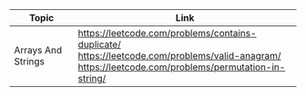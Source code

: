 | Topic | Link |
| ------ | ------ |
| Arrays And Strings |https://leetcode.com/problems/contains-duplicate/ <br> https://leetcode.com/problems/valid-anagram/ <br> https://leetcode.com/problems/permutation-in-string/ |